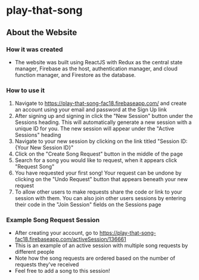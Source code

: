 # play-that-song

## About the Website

### How it was created
- The website was built using ReactJS with Redux as the central state manager, Firebase as the host, authentication manager, and cloud function manager, and Firestore as the database.

### How to use it
1. Navigate to https://play-that-song-fac18.firebaseapp.com/ and create an account using your email and password at the Sign Up link
2. After signing up and signing in click the "New Session" button under the Sessions heading. This will automatically generate a new session with a unique ID for you. The new session will appear under the "Active Sessions" heading
3. Navigate to your new session by clicking on the link titled "Session ID: {Your New Session ID}"
4. Click on the "Create Song Request" button in the middle of the page
5. Search for a song you would like to request, when it appears click "Request Song"
6. You have requested your first song! Your request can be undone by clicking on the "Undo Request" button that appears beneath your new request
7. To allow other users to make requests share the code or link to your session with them. You can also join other users sessions by entering their code in the "Join Session" fields on the Sessions page

### Example Song Request Session
- After creating your account, go to https://play-that-song-fac18.firebaseapp.com/activeSession/136661
- This is an example of an active session with multiple song requests by different people
- Note how the song requests are ordered based on the number of requests they've received
- Feel free to add a song to this session!
